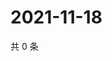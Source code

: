 # 2021-11-18

共 0 条

<!-- BEGIN WEIBO -->
<!-- 最后更新时间 Thu Nov 18 2021 07:14:23 GMT+0800 (China Standard Time) -->

<!-- END WEIBO -->
